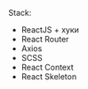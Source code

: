 Stack:

<ul> 
  <li> 
    ReactJS + хуки
  </li>
    <li> 
   React Router
  </li>
    <li> 
    Axios
  </li>
    <li> 
    SCSS
  </li>
   <li> 
    React Context
  </li>
   <li> 
    React Skeleton
  </li>
</ul>

 <br>




